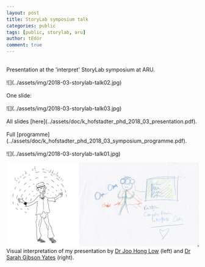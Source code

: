 ```yaml
---
layout: post
title: StoryLab symposium talk
categories: public
tags: [public, storylab, aru]
author: tEdör
comment: true
---
```

<br>
Presentation at the 'interpret' StoryLab symposium at ARU.
<br>
<br>
![](../assets/img/2018-03-storylab-talk02.jpg)
<br>
<br>
One slide:
<br>
<br>
![](../assets/img/2018-03-storylab-talk03.jpg)
<br>
<br>
All slides [here](../assets/doc/k_hofstadter_phd_2018_03_presentation.pdf).
<br>
<br>
Full [programme](../assets/doc/k_hofstadter_phd_2018_03_symposium_programme.pdf).
<br>
<br>
![](../assets/img/2018-03-storylab-talk01.jpg)

<br>

![](../assets/img/2018-03-14-storylab-symposium-talk-interpretations.jpg)Visual interpretation of my presentation by [Dr Joo Hong Low](https://www.facebook.com/jhlowpicturebook) (left) and [Dr Sarah Gibson Yates](https://www.sarahgibsonyates.net/) (right).
<br>
<br>
